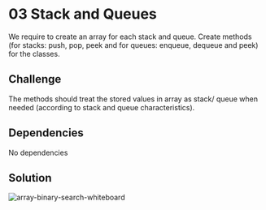 # 03 Stack and Queues
We require to create an array for each stack and queue. Create methods (for stacks: push, pop, peek and for queues: enqueue, dequeue and peek) for the classes.


## Challenge
The methods should treat the stored values in array as stack/ queue when needed (according to stack and queue characteristics).

## Dependencies 
No dependencies 


## Solution
![array-binary-search-whiteboard](https://raw.githubusercontent.com/dlchambersjr/data-structures-and-algorithms/master/assets/array-binary-search.jpg)